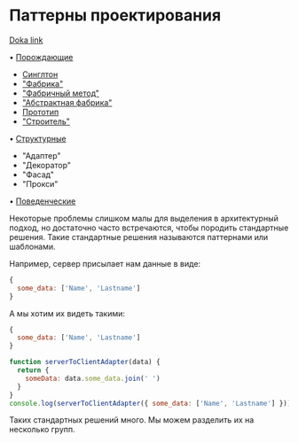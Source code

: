 # Паттерны проектирования
[Doka link](https://doka.guide/tools/design-patterns-creational/)  
  
• [Порождающие](./Creational_Patterns.md)  
+ [Синглтон](./Creational_Patterns.md#синглтон-или-одиночка)
+ ["Фабрика"](./Creational_Patterns.md#«фабрика») 
+ ["Фабричный метод"](./Creational_Patterns.md#«фабричный-метод»)  
+ ["Абстрактная фабрика"](./Creational_Patterns.md#«абстрактная-фабрика»)  
+ [Прототип](./Creational_Patterns.md#прототип)  
+ ["Строитель"](./Creational_Patterns.md#«строитель»)  

• [Структурные](#структурные)  
+ "Адаптер"
+ "Декоратор"
+ "Фасад"
+ "Прокси"

• [Поведенческие](#поведенческие)  

Некоторые проблемы слишком малы для выделения в архитектурный подход, но достаточно часто встречаются, чтобы породить стандартные решения. Такие стандартные решения называются паттернами или шаблонами.  

Например, сервер присылает нам данные в виде:
```javascript
{ 
  some_data: ['Name', 'Lastname'] 
}
```  
А мы хотим их видеть такими:
```javascript
{ 
  some_data: ['Name', 'Lastname'] 
}
```  
```javascript
function serverToClientAdapter(data) {
  return {
    someData: data.some_data.join(' ')
  }
}
console.log(serverToClientAdapter({ some_data: ['Name', 'Lastname'] }))
```  
Таких стандартных решений много. Мы можем разделить их на несколько групп.
